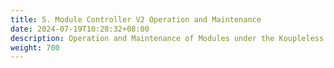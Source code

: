 ```yaml
---
title: 5. Module Controller V2 Operation and Maintenance
date: 2024-07-19T10:28:32+08:00
description: Operation and Maintenance of Modules under the Koupleless Module Controller V2 Architecture
weight: 700
---
```

